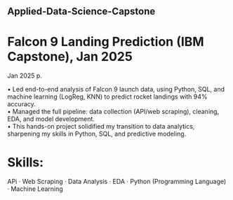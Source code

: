## Applied-Data-Science-Capstone
# Falcon 9 Landing Prediction (IBM Capstone), Jan 2025

Jan 2025 р.

 
• Led end-to-end analysis of Falcon 9 launch data, using Python, SQL, and machine learning (LogReg, KNN) to predict rocket landings with 94% accuracy.  
• Managed the full pipeline: data collection (API/web scraping), cleaning, EDA, and model development.   
• This hands-on project solidified my transition to data analytics, sharpening my skills in Python, SQL, and predictive modeling.


# Skills:  
APi · Web Scraping · Data Analysis · EDA · Python (Programming Language) · Machine Learning
